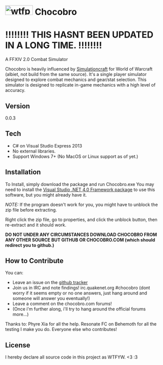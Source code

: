 <a href="http://www.wtfpl.net" rel="attachment wp-att-49"><img alt="wtfpl-badge-1" src="http://www.wtfpl.net/wp-content/uploads/2012/12/wtfpl-badge-1.png" width="88" height="31"></a>
Chocobro
=========

!!!!!!!! THIS HASNT BEEN UPDATED IN A LONG TIME. !!!!!!!!
============================

A FFXIV 2.0 Combat Simulator

Chocobro is heavily influenced by [Simulationcraft](http://www.simulationcraft.org) for World of Warcraft (albiet, not build from the same source).
It's a single player simulator designed to explore combat mechanics and gear/stat selection. This simulator is designed to replicate in-game mechanics with a high level of accuracy.


Version
----

0.0.3

Tech
-----------
* C# on Visual Studio Express 2013
* No external libraries.
* Support Windows 7+ (No MacOS or Linux support as of yet.)

Installation
--------------

To Install, simply download the package and run Chocobro.exe
You may need to install the [Visual Studio .NET 4.0 Framework package](http://www.microsoft.com/en-us/download/details.aspx?id=40773) to use this software, but you might already have it.

*NOTE:* If the program doesn't work for you, you might have to unblock the zip file before extracting.

Right click the zip file, go to properties, and click the unblock button, then re-extract and it should work.

**DO NOT UNDER ANY CIRCUMSTANCES DOWNLOAD CHOCOBRO FROM ANY OTHER SOURCE BUT GITHUB OR CHOCOBRO.COM (which should redirect you to github.)**

How to Contribute
--------------------
You can:
* Leave an issue on the [github tracker](https://github.com/Eein/chocobro/issues)
* Join us in IRC and note findings! irc.quakenet.org #chocobro (dont worry if it seems empty or no one answers, just hang around and someone will answer you eventually!)
* Leave a comment on the chocobro.com forums!
* (Once i'm further along, i'll try to hang around the official forums more...)

Thanks to:
Phyre Xia for all the help.
Resonate FC on Behemoth for all the testing I make you do.
Everyone else who contributes!

License
----

I hereby declare all source code in this project as WTFYW. <3 :3
    
